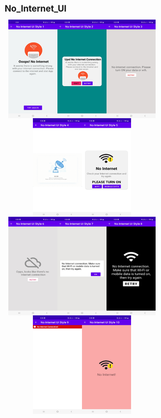 # No_Internet_UI

<div style="display: flex; flex-wrap: wrap; justify-content: center;">
    <img src="/image/ss1.jpg" alt="UI Design" style="width: 160px; height: 320px;">
    <img src="/image/ss2.jpg" alt="UI Design" style="width: 160px; height: 320px;">
    <img src="/image/ss3.jpg" alt="UI Design" style="width: 160px; height: 320px;">
    <img src="/image/ss4.jpg" alt="UI Design" style="width: 160px; height: 320px;">
    <img src="/image/ss5.jpg" alt="UI Design" style="width: 160px; height: 320px;">
</div>

<div style="display: flex; flex-wrap: wrap; justify-content: center;">
    <img src="/image/ss6.jpg" alt="UI Design" style="width: 160px; height: 320px;">
    <img src="/image/ss7.jpg" alt="UI Design" style="width: 160px; height: 320px;">
    <img src="/image/ss8.jpg" alt="UI Design" style="width: 160px; height: 320px;">
    <img src="/image/ss9.jpg" alt="UI Design" style="width: 160px; height: 320px;">
    <img src="/image/ss10.jpg" alt="UI Design" style="width: 160px; height: 320px;">
</div>

